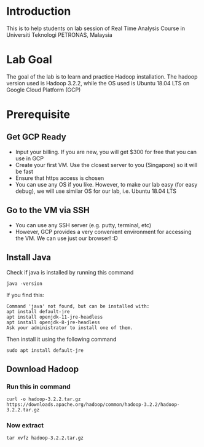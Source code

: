 # Introduction

This is to help students on lab session of Real Time Analysis Course in Universiti Teknologi PETRONAS, Malaysia 

# Lab Goal

The goal of the lab is to learn and practice Hadoop installation. The hadoop version used is Hadoop 3.2.2, while the OS used is Ubuntu 18.04 LTS on Google Cloud Platform (GCP)

# Prerequisite

## Get GCP Ready

* Input your billing. If you are new, you will get $300 for free that you can use in GCP
* Create your first VM. Use the closest server to you (Singapore) so it will be fast
* Ensure that https access is chosen
* You can use any OS if you like. However, to make our lab easy (for easy debug), we will use similar OS for our lab, i.e. Ubuntu 18.04 LTS

## Go to the VM via SSH

* You can use any SSH server (e.g. putty, terminal, etc)
* However, GCP provides a very convenient environment for accessing the VM. We can use just our browser! :D

## Install Java

Check if java is installed by running this command

```
java -version
```
If you find this:

```
Command 'java' not found, but can be installed with:
apt install default-jre            
apt install openjdk-11-jre-headless
apt install openjdk-8-jre-headless 
Ask your administrator to install one of them.
```

Then install it using the following command

```
sudo apt install default-jre
```

## Download Hadoop

### Run this in command

```
curl -o hadoop-3.2.2.tar.gz https://downloads.apache.org/hadoop/common/hadoop-3.2.2/hadoop-3.2.2.tar.gz
```

### Now extract 

```
tar xvfz hadoop-3.2.2.tar.gz
```

